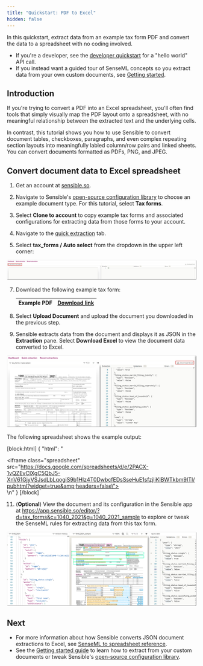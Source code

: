 ```yaml
---
title: "Quickstart: PDF to Excel"
hidden: false
---
```


In this quickstart, extract data from an example tax form PDF and convert the data to a spreadsheet with no coding involved.

- If you're a developer, see the [developer quickstart](doc:quickstart) for a "hello world" API call. 
- If you instead want a guided tour of SenseML concepts so you extract data from your own custom documents, see [Getting started](doc:getting-started).

Introduction
----

If you're trying to convert a PDF into an Excel spreadsheet, you'll often find tools that simply visually map the PDF layout onto a spreadsheet, with no meaningful relationship between the extracted text and the underlying cells. 

In contrast, this tutorial shows you how to use Sensible to convert document tables, checkboxes, paragraphs, and even complex repeating section layouts into meaningfully labled column/row pairs and linked sheets. You can convert documents formatted as PDFs, PNG, and JPEG.

Convert document data to Excel spreadsheet
----

1. Get an account at [sensible.so](https://app.sensible.so/register).

2. Navigate to Sensible's [open-source configuration library](https://app.sensible.so/library/) to choose an example document type. For this tutorial, select **Tax forms**.

3. Select **Clone to account** to copy example tax forms and associated configurations for extracting data from those forms to your account.

4. Navigate to the [quick extraction](https://app.sensible.so/library/) tab.

5. Select **tax_forms / Auto select** from the dropdown in the upper left corner:

![Click to enlarge](https://raw.githubusercontent.com/sensible-hq/sensible-docs/main/readme-sync/assets/v0/images/final/quickstart_excel_1.png)

7. Download the following example tax form: 

   | Example PDF | [Download link](https://github.com/sensible-hq/sensible-configuration-library/raw/main/tax_forms/1040/2021/1040_2021_sample.pdf) |
   | ----------- | ------------------------------------------------------------ |

8. Select **Upload Document** and upload the document you downloaded in the previous step.

9. Sensible extracts data from the document and displays it as JSON in the **Extraction** pane. Select **Download Excel** to view the document data converted to Excel.

![Click to enlarge](https://raw.githubusercontent.com/sensible-hq/sensible-docs/main/readme-sync/assets/v0/images/final/quickstart_excel_2.png)

  The following spreadsheet shows the example output:



[block:html]
{
  "html": "<div><iframe class=\"spreadsheet\" src=\"https://docs.google.com/spreadsheets/d/e/2PACX-1vQZEvCIXgC5QbJ5-XnV61GjyVSJsdLbLqogiS9b1HIz4T0DwbcfEDsSseHuE1sfzjliKlBWTkbm9ITI/pubhtml?widget=true&amp;headers=false\"></iframe></div>\n<style>.spreadsheet{width:100%;height:200px}</style>"
}
[/block]

11. (**Optional**) View the document and its configuration in the Sensible app at https://app.sensible.so/editor/?d=tax_forms&c=1040_2021&g=1040_2021_sample to explore or tweak the SenseML rules for extracting data from this tax form.

![Click to enlarge](https://raw.githubusercontent.com/sensible-hq/sensible-docs/main/readme-sync/assets/v0/images/final/quickstart_excel_3.png)

Next
----

- For more information about how Sensible converts JSON document extractions to Excel, see [SenseML to spreadsheet reference](doc:excel-reference).
- See the [Getting started guide](doc:getting-started) to learn how to extract from your custom documents or tweak Sensible's [open-source configuration library](https://app.sensible.so/library/).





